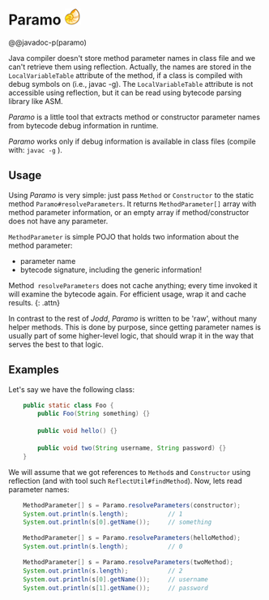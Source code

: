# Paramo ![paramo](paramo.png)

@@javadoc-p(paramo)

Java compiler doesn't store method parameter names in class file and we
can't retrieve them using reflection. Actually, the names are stored in
the `LocalVariableTable` attribute of the method, if a class is compiled
with debug symbols on (i.e., javac -g). The `LocalVariableTable`
attribute is not accessible using reflection, but it can be read using
bytecode parsing library like ASM.

*Paramo* is a little tool that extracts method or constructor parameter
names from bytecode debug information in runtime.

*Paramo* works only if debug information is available in class files
(compile with: `javac -g` ).

## Usage

Using *Paramo* is very simple: just pass `Method` or `Constructor` to
the static method `Paramo#resolveParameters`. It returns
`MethodParameter[]` array with method parameter information, or an empty
array if method/constructor does not have any parameter.

`MethodParameter` is simple POJO that holds two information about the
method parameter:

* parameter name
* bytecode signature, including the generic information!

Method` resolveParameters` does not cache anything; every time invoked
it will examine the bytecode again. For efficient usage, wrap it and
cache results.
{: .attn}

In contrast to the rest of *Jodd*, *Paramo* is written to be 'raw',
without many helper methods. This is done by purpose, since getting
parameter names is usually part of some higher-level logic, that should
wrap it in the way that serves the best to that logic.

## Examples

Let's say we have the following class:

~~~~~ java
	public static class Foo {
		public Foo(String something) {}

		public void hello() {}

		public void two(String username, String password) {}
	}
~~~~~

We will assume that we got references to `Method`s and `Constructor`
using reflection (and with tool such `ReflectUtil#findMethod`). Now,
lets read parameter names:

~~~~~ java
    MethodParameter[] s = Paramo.resolveParameters(constructor);
    System.out.println(s.length);           // 1
    System.out.println(s[0].getName());     // something
~~~~~

~~~~~ java
    MethodParameter[] s = Paramo.resolveParameters(helloMethod);
    System.out.println(s.length);           // 0
~~~~~

~~~~~ java
    MethodParameter[] s = Paramo.resolveParameters(twoMethod);
    System.out.println(s.length);           // 2
    System.out.println(s[0].getName());     // username
    System.out.println(s[1].getName());     // password
~~~~~

